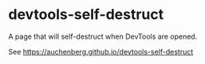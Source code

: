 # devtools-self-destruct

A page that will self-destruct when DevTools are opened.

See https://auchenberg.github.io/devtools-self-destruct
